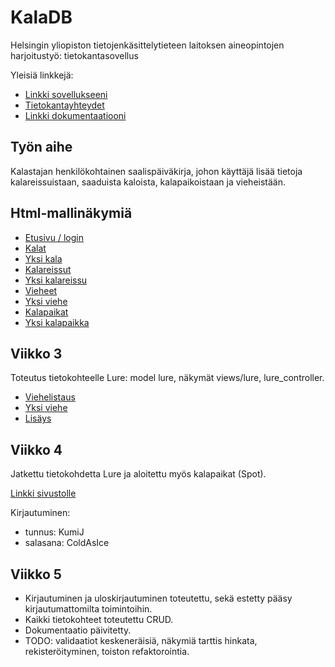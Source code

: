 # KalaDB

Helsingin yliopiston tietojenkäsittelytieteen laitoksen aineopintojen harjoitustyö: tietokantasovellus

Yleisiä linkkejä:

* [Linkki sovellukseeni](https://itkoskin.users.cs.helsinki.fi/tsoha)
* [Tietokantayhteydet](https://itkoskin.users.cs.helsinki.fi/tsoha/tietokantayhteys)
* [Linkki dokumentaatiooni](doc/dokumentaatio.pdf)


## Työn aihe

Kalastajan henkilökohtainen saalispäiväkirja, johon käyttäjä lisää tietoja kalareissuistaan, saaduista kaloista, kalapaikoistaan ja vieheistään. 


## Html-mallinäkymiä

* [Etusivu / login](http://itkoskin.users.cs.helsinki.fi/tsoha/login)
* [Kalat](http://itkoskin.users.cs.helsinki.fi/tsoha/kala)
* [Yksi kala](http://itkoskin.users.cs.helsinki.fi/tsoha/kala/1)
* [Kalareissut](http://itkoskin.users.cs.helsinki.fi/tsoha/kalareissu)
* [Yksi kalareissu](http://itkoskin.users.cs.helsinki.fi/tsoha/kalareissu/1)
* [Vieheet](http://itkoskin.users.cs.helsinki.fi/tsoha/viehe)
* [Yksi viehe](http://itkoskin.users.cs.helsinki.fi/tsoha/viehe/1)
* [Kalapaikat](http://itkoskin.users.cs.helsinki.fi/tsoha/kalapaikka)
* [Yksi kalapaikka](http://itkoskin.users.cs.helsinki.fi/tsoha/kalapaikka/1)

## Viikko 3
Toteutus tietokohteelle Lure: model lure, näkymät views/lure, lure_controller.
* [Viehelistaus](http://itkoskin.users.cs.helsinki.fi/tsoha/lure)
* [Yksi viehe](http://itkoskin.users.cs.helsinki.fi/tsoha/lure/1)
* [Lisäys](http://itkoskin.users.cs.helsinki.fi/tsoha/lure/new)

## Viikko 4
Jatkettu tietokohdetta Lure ja aloitettu myös kalapaikat (Spot).

[Linkki sivustolle](http://itkoskin.users.cs.helsinki.fi/tsoha)

Kirjautuminen:
 - tunnus: KumiJ
 - salasana: ColdAsIce

## Viikko 5
 - Kirjautuminen ja uloskirjautuminen toteutettu, sekä estetty pääsy kirjautumattomilta toimintoihin.
 - Kaikki tietokohteet toteutettu CRUD.
 - Dokumentaatio päivitetty.
 - TODO: validaatiot keskeneräisiä, näkymiä tarttis hinkata, rekisteröityminen, toiston refaktorointia.

